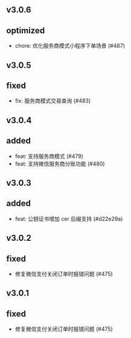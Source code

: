 ## v3.0.6

## optimized

- chore: 优化服务商模式小程序下单场景 (#487)

## v3.0.5

## fixed

- fix: 服务商模式交易查询 (#483)

## v3.0.4

## added

- feat: 支持服务商模式 (#479)
- feat: 支持微信服务商分账功能 (#480)

## v3.0.3

## added

- feat: 公钥证书增加 cer 后缀支持 (#d22e29a)

## v3.0.2

## fixed

- 修复微信支付关闭订单时报错问题 (#475)

## v3.0.1

## fixed

- 修复微信支付关闭订单时报错问题 (#475)
